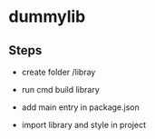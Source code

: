 # dummylib

## Steps

- create folder /libray

- run cmd build library

- add main entry in package.json

- import library and style in project
